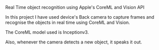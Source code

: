Real Time object recognition using Apple's CoreML and Vision API

In this project I have used device's Back camera to capture frames and recognise the objects in real time using CoreML and Vision.

The CoreML model used is Inceptionv3.

Also, whenever the camera detects a new object, it speaks it out.
